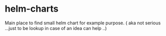 # helm-charts

Main place to find small helm chart for example purpose. ( aka not serious ...just to be lookup in case of an idea can help ..)
